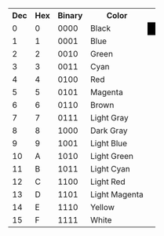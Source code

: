  <table>
  <tr>
    <th>Dec</th>
    <th>Hex</th>
    <th>Binary</th>
    <th>Color</th>
  </tr>
  <tr>
    <td>0</td>
    <td>0</td>
    <td>0000</td>
    <td>Black</td>
    <td style="background-color: #000000"></td>
  </tr>
  <tr>
    <td>1</td>
    <td>1</td>
    <td>0001</td>
    <td>Blue</td>
  </tr>
  <tr>
    <td>2</td>
    <td>2</td>
    <td>0010</td>
    <td>Green</td>
  </tr>
  <tr>
    <td>3</td>
    <td>3</td>
    <td>0011</td>
    <td>Cyan</td>
  </tr>
  <tr>
    <td>4</td>
    <td>4</td>
    <td>0100</td>
    <td>Red</td>
  </tr>
  <tr>
    <td>5</td>
    <td>5</td>
    <td>0101</td>
    <td>Magenta</td>
  </tr>
  <tr>
    <td>6</td>
    <td>6</td>
    <td>0110</td>
    <td>Brown</td>
  </tr>
  <tr>
    <td>7</td>
    <td>7</td>
    <td>0111</td>
    <td>Light Gray</td>
  </tr>
  <tr>
    <td>8</td>
    <td>8</td>
    <td>1000</td>
    <td>Dark Gray</td>
  </tr>
  <tr>
    <td>9</td>
    <td>9</td>
    <td>1001</td>
    <td>Light Blue</td>
  </tr>
  <tr>
    <td>10</td>
    <td>A</td>
    <td>1010</td>
    <td>Light Green</td>
  </tr>
  <tr>
    <td>11</td>
    <td>B</td>
    <td>1011</td>
    <td>Light Cyan</td>
  </tr>
  <tr>
    <td>12</td>
    <td>C</td>
    <td>1100</td>
    <td>Light Red</td>
  </tr>
  <tr>
    <td>13</td>
    <td>D</td>
    <td>1101</td>
    <td>Light Magenta<td>
  </tr>
  <tr>
    <td>14</td>
    <td>E</td>
    <td>1110</td>
    <td>Yellow</td>
  </tr>
  <tr>
    <td>15</td>
    <td>F</td>
    <td>1111</td>
    <td>White</td>
  </tr>
</table> 
